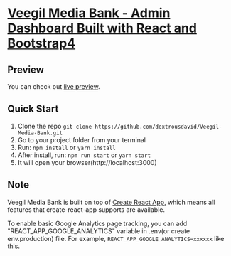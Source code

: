 # [Veegil Media Bank - Admin Dashboard Built with React and Bootstrap4](https://nifty-curie-86d612.netlify.app/)

## Preview

You can check out [live preview](https://nifty-curie-86d612.netlify.app/).

## Quick Start

1.  Clone the repo `git clone https://github.com/dextrousdavid/Veegil-Media-Bank.git`
2.  Go to your project folder from your terminal
3.  Run: `npm install` or `yarn install`
4.  After install, run: `npm run start` or `yarn start`
5.  It will open your browser(http://localhost:3000)

## Note

Veegil Media Bank is built on top of [Create React App](https://github.com/facebook/create-react-app), which means all features that create-react-app supports are available.

To enable basic Google Analytics page tracking, you can add "REACT_APP_GOOGLE_ANALYTICS" variable in .env(or create env.production) file. For example, `REACT_APP_GOOGLE_ANALYTICS=xxxxxx` like this.
